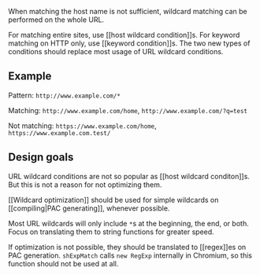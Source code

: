 When matching the host name is not sufficient, wildcard matching can be performed on the whole URL.

For matching entire sites, use [[host wildcard condition]]s. For keyword matching on HTTP only, use [[keyword condition]]s. The two new types of conditions should replace most usage of URL wildcard conditions.

## Example
Pattern: `http://www.example.com/*`

Matching: `http://www.example.com/home`, `http://www.example.com/?q=test`

Not matching: `https://www.example.com/home`, `https://www.example.com.test/`

## Design goals
URL wildcard conditions are not so popular as [[host wildcard conditon]]s. But this is not a reason for not optimizing them.

[[Wildcard optimization]] should be used for simple wildcards on [[compiling|PAC generating]], whenever possible.

Most URL wildcards will only include `*`s at the beginning, the end, or both. Focus on translating them to string functions for greater speed.

If optimization is not possible, they should be translated to [[regex]]es on PAC generation. `shExpMatch` calls `new RegExp` internally in Chromium, so this function should not be used at all.